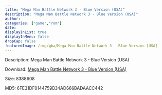 ```yaml
---
title: "Mega Man Battle Network 3 - Blue Version (USA)"
description: "Mega Man Battle Network 3 - Blue Version (USA)"
author: 
categories: ["game","rom"]
date: 
displayInList: true
displayInMenu: false
dropCap: false
featuredImage: /img/gba/Mega Man Battle Network 3 - Blue Version [USA].jpg
---
```


Description: Mega Man Battle Network 3 - Blue Version (USA)

Download: <a style="text-decoration:underline;" href="https://mega.nz/#!vTYGxAoT!xvhlHE0xPI5CybDEurcXoTpSn0OYPxg-cDHGVYGnLg0" target = "_blank" rel = "nofollow" > Mega Man Battle Network 3 - Blue Version (USA)</a>

Size: 8388608

MD5: 6FE31DF0144759B34AD666BADAACC442

